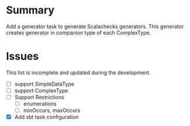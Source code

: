 # Summary
Add a generator task to generate Scalachecks generators. This generator creates generator in
companion type of each ComplexType.

# Issues
This list is incomplete and updated during the development.
- [ ] support SimpleDataType
- [ ] support ComplexType
- [ ] Support Restrictions
  - [ ] enumerations
  - [ ] minOccurs, maxOccurs
- [x] Add sbt task configuration
